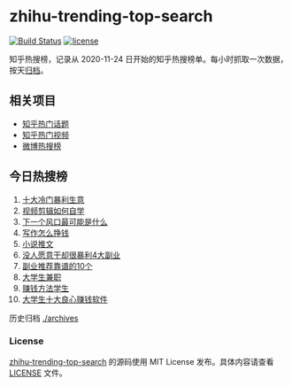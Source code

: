 # zhihu-trending-top-search

[![Build Status](https://github.com/justjavac/zhihu-trending-top-search/workflows/ci/badge.svg?branch=main)](https://github.com/justjavac/zhihu-trending-top-search/actions)
[![license](https://img.shields.io/github/license/justjavac/zhihu-trending-top-search)](https://github.com/justjavac/zhihu-trending-top-search/blob/main/LICENSE)

知乎热搜榜，记录从 2020-11-24 日开始的知乎热搜榜单。每小时抓取一次数据，按天[归档](./archives)。

## 相关项目

- [知乎热门话题](https://github.com/justjavac/zhihu-trending-hot-questions)
- [知乎热门视频](https://github.com/justjavac/zhihu-trending-hot-video)
- [微博热搜榜](https://github.com/justjavac/weibo-trending-hot-search)

## 今日热搜榜

<!-- BEGIN -->
<!-- 最后更新时间 Fri Apr 05 2024 16:12:47 GMT+0800 (China Standard Time) -->

1. [十大冷门暴利生意](https://www.zhihu.com/search?q=%E5%8D%81%E5%A4%A7%E5%86%B7%E9%97%A8%E6%9A%B4%E5%88%A9%E7%94%9F%E6%84%8F)
1. [视频剪辑如何自学](https://www.zhihu.com/search?q=%E8%A7%86%E9%A2%91%E5%89%AA%E8%BE%91%E5%A6%82%E4%BD%95%E8%87%AA%E5%AD%A6)
1. [下一个风口最可能是什么](https://www.zhihu.com/search?q=%E4%B8%8B%E4%B8%80%E4%B8%AA%E9%A3%8E%E5%8F%A3%E6%9C%80%E5%8F%AF%E8%83%BD%E6%98%AF%E4%BB%80%E4%B9%88)
1. [写作怎么挣钱](https://www.zhihu.com/search?q=%E5%86%99%E4%BD%9C%E6%80%8E%E4%B9%88%E6%8C%A3%E9%92%B1)
1. [小说推文](https://www.zhihu.com/search?q=%E5%B0%8F%E8%AF%B4%E6%8E%A8%E6%96%87)
1. [没人愿意干却很暴利4大副业](https://www.zhihu.com/search?q=%E6%B2%A1%E4%BA%BA%E6%84%BF%E6%84%8F%E5%B9%B2%E5%8D%B4%E5%BE%88%E6%9A%B4%E5%88%A94%E5%A4%A7%E5%89%AF%E4%B8%9A)
1. [副业推荐靠谱的10个](https://www.zhihu.com/search?q=%E5%89%AF%E4%B8%9A%E6%8E%A8%E8%8D%90%E9%9D%A0%E8%B0%B1%E7%9A%8410%E4%B8%AA)
1. [大学生兼职](https://www.zhihu.com/search?q=%E5%A4%A7%E5%AD%A6%E7%94%9F%E5%85%BC%E8%81%8C)
1. [赚钱方法学生](https://www.zhihu.com/search?q=%E8%B5%9A%E9%92%B1%E6%96%B9%E6%B3%95%E5%AD%A6%E7%94%9F)
1. [大学生十大良心赚钱软件](https://www.zhihu.com/search?q=%E5%A4%A7%E5%AD%A6%E7%94%9F%E5%8D%81%E5%A4%A7%E8%89%AF%E5%BF%83%E8%B5%9A%E9%92%B1%E8%BD%AF%E4%BB%B6)

<!-- END -->

历史归档 [./archives](./archives)

### License

[zhihu-trending-top-search](https://github.com/justjavac/zhihu-trending-top-search) 的源码使用 MIT License
发布。具体内容请查看 [LICENSE](./LICENSE) 文件。
